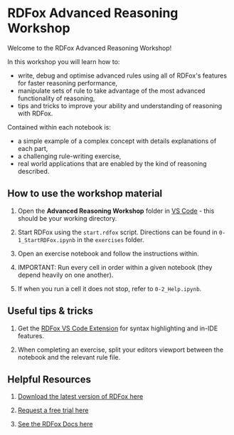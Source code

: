 # RDFox Advanced Reasoning Workshop

Welcome to the RDFox Advanced Reasoning Workshop!

In this workshop you will learn how to:
- write, debug and optimise advanced rules using all of RDFox's features for faster reasoning performance,
- manipulate sets of rule to take advantage of the most advanced functionality of reasoning,
- tips and tricks to improve your ability and understanding of reasoning with RDFox.

Contained within each notebook is:
- a simple example of a complex concept with details explanations of each part,
- a challenging rule-writing exercise,
- real world applications that are enabled by the kind of reasoning described.

## How to use the workshop material

1. Open the **Advanced Reasoning Workshop** folder in [VS Code](https://code.visualstudio.com/) - this should be your working directory.

2. Start RDFox using the `start.rdfox` script. Directions can be found in `0-1_StartRDFox.ipynb` in the `exercises` folder.

3. Open an exercise notebook and follow the instructions within.

4. IMPORTANT: Run every cell in order within a given notebook (they depend heavily on one another).

5. If when you run a cell it does not stop, refer to `0-2_Help.ipynb`.

## Useful tips & tricks

1. Get the [RDFox VS Code Extension](https://marketplace.visualstudio.com/items?itemName=rdfox.rdfox-rdf) for syntax highlighting and in-IDE features.

2. When completing an exercise, split your editors viewport between the notebook and the relevant rule file.

## Helpful Resources

1. [Download the latest version of RDFox here](https://www.oxfordsemantic.tech/download)

2. [Request a free trial here](https://www.oxfordsemantic.tech/free-trial)

3. [See the RDFox Docs here](https://docs.oxfordsemantic.tech)
